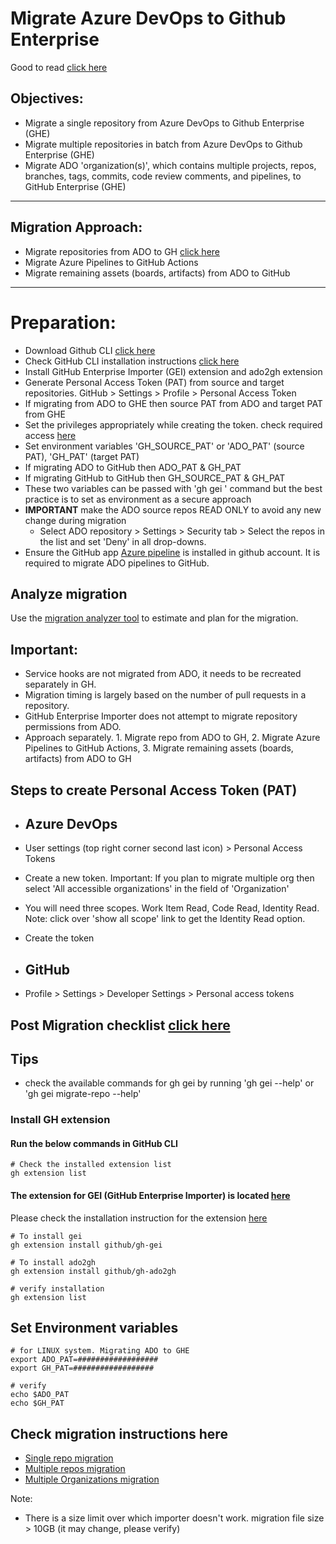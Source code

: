 # Migrate Azure DevOps to Github Enterprise

Good to read [click here](https://github.com/github/gh-gei#readme)

## Objectives:
- Migrate a single repository from Azure DevOps to Github Enterprise (GHE)
- Migrate multiple repositories in batch from Azure DevOps to Github Enterprise (GHE)
- Migrate ADO 'organization(s)', which contains multiple projects, repos, branches, tags, commits, code review comments,  and pipelines, to GitHub Enterprise (GHE)
-----------------

## Migration Approach:
- Migrate repositories from ADO to GH [click here](https://github.com/e2eSolutionArchitect/migrate-ado-to-ghe/blob/main/README.md#check-migration-instructions-here)
- Migrate Azure Pipelines to GitHub Actions
- Migrate remaining assets (boards, artifacts) from ADO to GitHub
  
-----------------
# Preparation:
- Download Github CLI [click here](https://cli.github.com/)
- Check GitHub CLI installation instructions [click here](https://github.com/cli/cli#readme)
- Install GitHub Enterprise Importer (GEI) extension and ado2gh extension
- Generate Personal Access Token (PAT) from source and target repositories. GitHub > Settings > Profile > Personal Access Token
- If migrating from ADO to GHE then source PAT from ADO and target PAT from GHE
- Set the privileges appropriately while creating the token. check required access [here](https://docs.github.com/en/migrations/using-github-enterprise-importer/preparing-to-migrate-with-github-enterprise-importer/managing-access-for-github-enterprise-importer#required-roles-for-github)
- Set environment variables 'GH_SOURCE_PAT' or 'ADO_PAT' (source PAT), 'GH_PAT' (target PAT)
- If migrating ADO to GitHub then ADO_PAT & GH_PAT
- If migrating GitHub to GitHub then GH_SOURCE_PAT & GH_PAT
- These two variables can be passed with 'gh gei ' command but the best practice is to set as environment as a secure approach
- **IMPORTANT** make the ADO source repos READ ONLY to avoid any new change during migration
  - Select ADO repository > Settings > Security tab > Select the repos in the list and set 'Deny' in all drop-downs.
- Ensure the GitHub app [Azure pipeline](https://github.com/e2eSolutionArchitect/migrate-ado-to-ghe/blob/main/install-azure-pipeline-github-apps.md) is installed in github account. It is required to migrate ADO pipelines to GitHub.

## Analyze migration
Use the [migration analyzer tool](https://github.com/e2eSolutionArchitect/migrate-ado-to-ghe/blob/main/migration-analyzer.md) to estimate and plan for the migration. 

## Important:
- Service hooks are not migrated from ADO, it needs to be recreated separately in GH.
- Migration timing is largely based on the number of pull requests in a repository.
- GitHub Enterprise Importer does not attempt to migrate repository permissions from ADO.
- Approach separately. 1. Migrate repo from ADO to GH, 2. Migrate Azure Pipelines to GitHub Actions, 3. Migrate remaining assets (boards, artifacts) from ADO to GH


## Steps to create Personal Access Token (PAT) 
- ## Azure DevOps
 - User settings (top right corner second last icon) > Personal Access Tokens
 - Create a new token. Important: If you plan to migrate multiple org then select 'All accessible organizations' in the field of 'Organization'
 - You will need three scopes. Work Item Read, Code Read, Identity Read. Note: click over 'show all scope' link to get the Identity Read option.
 - Create the token
  
- ## GitHub
 - Profile > Settings > Developer Settings > Personal access tokens
 
## Post Migration checklist [click here](https://github.com/e2eSolutionArchitect/migrate-ado-to-ghe/blob/main/post-migration.md)

## Tips
- check the available commands for gh gei by running 'gh gei --help' or 'gh gei migrate-repo --help'

### Install GH extension
#### Run the below commands in GitHub CLI
```
# Check the installed extension list
gh extension list
```
#### The extension for GEI (GitHub Enterprise Importer) is located [here](https://github.com/github/gh-gei)
Please check the installation instruction for the extension [here](https://github.com/github/gh-gei#readme)

```
# To install gei
gh extension install github/gh-gei

# To install ado2gh
gh extension install github/gh-ado2gh

# verify installation
gh extension list
```

## Set Environment variables
```
# for LINUX system. Migrating ADO to GHE
export ADO_PAT=##################
export GH_PAT=##################

# verify
echo $ADO_PAT
echo $GH_PAT
```
## Check migration instructions here
- [Single repo migration](https://github.com/e2eSolutionArchitect/migrate-ado-to-ghe/blob/main/single-repo-migration.md)
- [Multiple repos migration](https://github.com/e2eSolutionArchitect/migrate-ado-to-ghe/blob/main/multiple-repos-migration.md)
- [Multiple Organizations migration](https://github.com/e2eSolutionArchitect/migrate-ado-to-ghe/blob/main/multiple-org-migration.md)

Note: 
- There is a size limit over which importer doesn't work. migration file size > 10GB (it may change, please verify)

